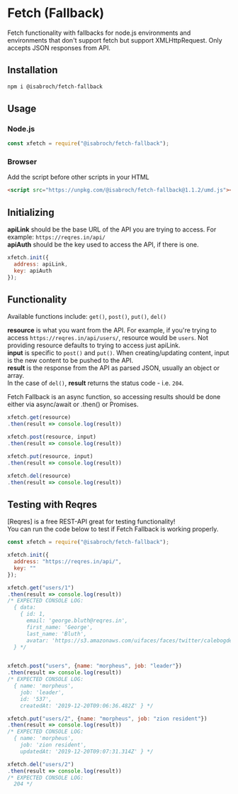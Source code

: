 # Fetch (Fallback)
Fetch functionality with fallbacks for node.js environments and environments that don't support fetch but support XMLHttpRequest. Only accepts JSON responses from API.

## Installation
```bash
npm i @isabroch/fetch-fallback
```

## Usage
### Node.js
```js
const xfetch = require("@isabroch/fetch-fallback");
```

### Browser
Add the script before other scripts in your HTML
```html
<script src="https://unpkg.com/@isabroch/fetch-fallback@1.1.2/umd.js"></script>
```

## Initializing
**apiLink** should be the base URL of the API you are trying to access. For example: `https://reqres.in/api/`\
**apiAuth** should be the key used to access the API, if there is one.
```js
xfetch.init({
  address: apiLink,
  key: apiAuth
});
```

## Functionality
Available functions include: `get()`, `post()`, `put()`, `del()`

**resource** is what you want from the API. For example, if you're trying to access `https://reqres.in/api/users/`, resource would be `users`. Not providing resource defaults to trying to access just apiLink.\
**input** is specific to `post()` and `put()`. When creating/updating content, input is the new content to be pushed to the API.\
**result** is the response from the API as parsed JSON, usually an object or array.\
In the case of `del()`, **result** returns the status code - i.e. `204`.

Fetch Fallback is an async function, so accessing results should be done either via async/await or .then() or Promises.

```js
xfetch.get(resource)
.then(result => console.log(result))

xfetch.post(resource, input)
.then(result => console.log(result))

xfetch.put(resource, input)
.then(result => console.log(result))

xfetch.del(resource)
.then(result => console.log(result))
```

## Testing with Reqres
[Reqres] is a free REST-API great for testing functionality!\
You can run the code below to test if Fetch Fallback is working properly.
```js
const xfetch = require("@isabroch/fetch-fallback");

xfetch.init({
  address: "https://reqres.in/api/",
  key: ""
});

xfetch.get("users/1")
.then(result => console.log(result))
/* EXPECTED CONSOLE LOG:
  { data:
    { id: 1,
      email: 'george.bluth@reqres.in',
      first_name: 'George',
      last_name: 'Bluth',
      avatar: 'https://s3.amazonaws.com/uifaces/faces/twitter/calebogden/128.jpg' }
  } */


xfetch.post("users", {name: "morpheus", job: "leader"})
.then(result => console.log(result))
/* EXPECTED CONSOLE LOG:
  { name: 'morpheus',
    job: 'leader',
    id: '537',
    createdAt: '2019-12-20T09:06:36.482Z' } */

xfetch.put("users/2", {name: "morpheus", job: "zion resident"})
.then(result => console.log(result))
/* EXPECTED CONSOLE LOG:
  { name: 'morpheus',
    job: 'zion resident',
    updatedAt: '2019-12-20T09:07:31.314Z' } */

xfetch.del("users/2")
.then(result => console.log(result))
/* EXPECTED CONSOLE LOG:
  204 */
```